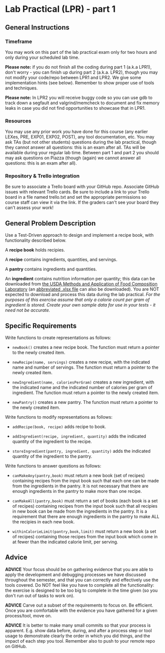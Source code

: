 # Lab Practical (LPR) - part 1

## General Instructions

### Timeframe
You may work on this part of the lab practical exam only for two hours and only during your scheduled lab time.

**Please note:** if you do not finish all the coding during part 1 (a.k.a LPR1), don't worry - you can finish up during part 2 (a.k.a. LPR2), though you may not modify your code/repo between LPR1 and LPR2.  We give some implementation hints (see below).  Remember to show proper use of tools and techniques.

**Please note:** In LPR2 you will receive buggy code so you can use gdb to track down a segfault and valgrind/memcheck to document and fix memory leaks in case you did not find opportunities to showcase that in LPR1.  

### Resources
You may use any prior work *you* have done for this course (any earlier LEXes, PRE, EXP01, EXP02, POST), any tool documentation, etc.  You may ask TAs (but not other students) questions during the lab practical, though they cannot answer all questions: this is an exam after all.  TAs will be available during your regular lab time.  Between part 1 and part 2 you should may ask questions on Piazza (though (again) we cannot answer all questions: this is an exam after all).

### Repository & Trello integration
Be sure to associate a Trello board with your GitHub repo.  Associate GitHub issues with relevant Trello cards.  Be sure to include a link to your Trello board in a file named trello.txt and set the appropriate permissions so course staff can view it via the link. If the graders can't see your board they can't assess your work!

## General Problem Description

Use a Test-Driven approach to design and implement a recipe book, with functionality described below.

A **recipe book** holds recipies.

A **recipe** contains ingredients, quantities, and servings.

A **pantry** contains ingredients and quantities.

An **ingredient** contains nutrition information per quantity; this data can be downloaded from [the USDA Methods and Application of Food Composition Laboratory](https://www.ars.usda.gov/northeast-area/beltsville-md-bhnrc/beltsville-human-nutrition-research-center/methods-and-application-of-food-composition-laboratory/mafcl-site-pages/sr11-sr28/) (an [abbreviated .xlsx file](https://www.ars.usda.gov/ARSUserFiles/80400535/DATA/SR/sr28/dnload/sr28abxl.zip) can also be downloaded).  You are NOT expected to download and process this data during the lab practical.  *For the purposes of this exercise assume that only a calorie count per gram of ingredient is stored.  Create your own sample data for use in your tests - it need not be accurate.*

## Specific Requirements

Write functions to create representations as follows:

* `newBook()` creates a new recipe book. The function must return a pointer to the newly created item.

* `newRecipe(name, servings)` creates a new recipe, with the indicated name and number of servings. The function must return a pointer to the newly created item.

* `newIngredient(name, caloriesPerGram)` creates a new ingredient, with the indicated name and the indicated number of calories per gram of ingredient.  The function must return a pointer to the newly created item.

* `newPantry()` creates a new pantry. The function must return a pointer to the newly created item.

Write functions to modify representations as follows:

* `addRecipe(book, recipe)` adds recipe to book.

* `addIngredient(recipe, ingredient, quantity)` adds the indicated quantity of the ingredient to the recipe.

* `storeIngredient(pantry, ingredient, quantity)` adds the indicated quantity of the ingredient to the pantry.

Write functions to answer questions as follows:

* `canMakeAny(pantry,book)` must return a new book (set of recipes) containing recipes from the input book such that each one can be made from the ingredients in the pantry.  It is not necessary that there are enough ingredients in the pantry to make more than one recipe.

* `canMakeAll(pantry,book)` must return a set of books (each book is a set of recipes) containing recipes from the input book such that all recipies in new book can be made from the ingredients in the pantry.  It is a requirement that there are enough ingredients in the pantry to make ALL the recipies in each new book.

* `withinCalorieLimit(pantry,book,limit)` must return a new book (a set of recipes) containing those recipes from the input book which come in at fewer than the indicated calorie limit, per serving.

## Advice

**ADVICE** Your focus should be on gathering evidence that you are able to apply the development and debugging processes we have discussed throughout the semester, and that you can correctly and effectively use the tools covered.  Do NOT feel like you have to complete all the functionality: the exercise is designed to be too big to complete in the time given (so you don't run out of tasks to work on).

**ADVICE** Carve out a subset of the requirements to focus on.  Be efficient.  Once you are comfortable with the evidence you have gathered for a given process/tool, move on.

**ADVICE** It is better to make many small commits so that your process is apparent.  E.g. show data before, during, and after a process step or tool usage to demonstrate clearly the order in which you did things, and the impact of each step you tool.  Remember also to push to your remote repo on GitHub.
